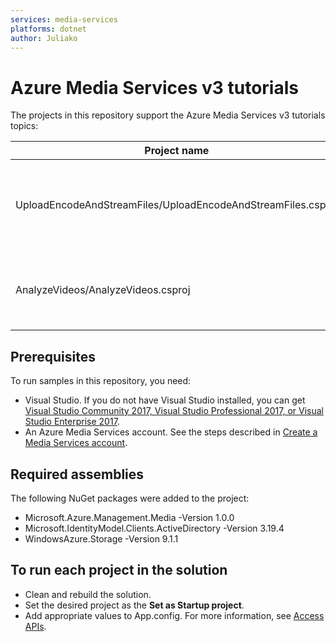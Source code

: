 ```yaml
---
services: media-services
platforms: dotnet
author: Juliako
---
```


# Azure Media Services v3 tutorials 

The projects in this repository support the Azure Media Services v3 tutorials topics:


|Project name|Article|
|---|---|
|UploadEncodeAndStreamFiles/UploadEncodeAndStreamFiles.csproj|[Tutorial: Upload, encode, download, and stream videos](https://docs.microsoft.com/azure/media-services/latest/stream-files-tutorial)|
|AnalyzeVideos/AnalyzeVideos.csproj|[Tutorial: Analyze videos with Media Services](https://docs.microsoft.com/azure/media-services/latest/analyze-videos-tutorial-with-api)|

## Prerequisites

To run samples in this repository, you need:

* Visual Studio. If you do not have Visual Studio installed, you can get [Visual Studio Community 2017, Visual Studio Professional 2017, or Visual Studio Enterprise 2017](https://www.visualstudio.com/downloads/).
* An Azure Media Services account. See the steps described in [Create a Media Services account](https://docs.microsoft.com/azure/media-services/latest/create-account-cli-quickstart).

## Required assemblies

The following NuGet packages were added to the project: 

* Microsoft.Azure.Management.Media -Version 1.0.0
* Microsoft.IdentityModel.Clients.ActiveDirectory -Version 3.19.4
* WindowsAzure.Storage  -Version 9.1.1

## To run each project in the solution

* Clean and rebuild the solution.
* Set the desired project as the **Set as Startup project**.
* Add appropriate values to App.config. For more information, see [Access APIs](https://docs.microsoft.com/azure/media-services/latest/access-api-cli-how-to).
